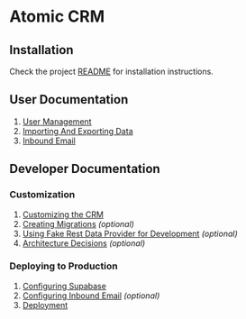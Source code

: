 # Atomic CRM

## Installation

Check the project [README](../README.md#installation) for installation instructions.

## User Documentation

1. [User Management](./user/user-management.md)
2. [Importing And Exporting Data](./user/import-contacts.md)
3. [Inbound Email](./user/inbound-email.md)

## Developer Documentation

### Customization

1. [Customizing the CRM](./developer/customizing.md)
2. [Creating Migrations](./developer/migrations.md) *(optional)*
3. [Using Fake Rest Data Provider for Development](./developer/data-providers.md) *(optional)*
4. [Architecture Decisions](./developer/architecture-choices.md) *(optional)*

### Deploying to Production

1. [Configuring Supabase](./developer/supabase-configuration.md)
2. [Configuring Inbound Email](./developer/inbound-email-configuration.md) *(optional)*
3. [Deployment](./developer/deploy.md)
